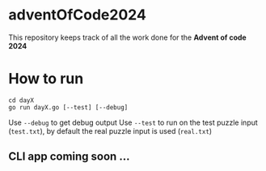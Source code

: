 # adventOfCode2024
This repository keeps track of all the work done for the **Advent of code 2024**

# How to run
```
cd dayX
go run dayX.go [--test] [--debug]
```
Use `--debug` to get debug output
Use `--test` to run on the test puzzle input (`test.txt`), by default the real puzzle input is used (`real.txt`)

## CLI app coming soon ...
